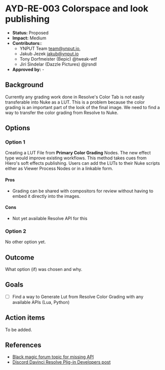 # AYD-RE-003 Colorspace and look publishing

- **Status:** Proposed
- **Impact:**  Medium
- **Contributors:**:
  - YNPUT Team <team@ynput.io>,
  - Jakub Jezek <jakub@ynput.io>
  - Tony Dorfmeister  (Bepic) @tweak-wtf
  - Jiri Sindelar (Dazzle Pictures) @jrsndl
- **Approved by:** -

## Background

Currently any grading work done in Resolve's Color Tab is not easily transferable into Nuke as a LUT. This is a problem because the color grading is an important part of the look of the final image. We need to find a way to transfer the color grading from Resolve to Nuke.

## Options

### Option 1

Creating a LUT File from **Primary Color Grading** Nodes. The new effect type would improve existing workflows. This method takes cues from Hiero's soft effects publishing. Users can add the LUTs to their Nuke scripts either as Viewer Process Nodes or in a linkable form.

#### Pros

- Grading can be shared with compositors for review without having to embed it directly into the images.

#### Cons

- Not yet available Resolve API for this

### Option 2

No other option yet.

## Outcome

What option (if) was chosen and why.


## Goals

  - [ ] Find a way to Generate Lut from Resolve Color Grading with any available APIs (Lua, Python)

## Action items

  To be added.

## References

  - [Black magic forum topic for missing API](https://forum.blackmagicdesign.com/viewtopic.php?uid=16&f=21&t=156596&start=0)
  - [Discord Davinci Resolve Plig-in Developers post](https://discord.com/channels/793508729785155594/793508730276282439/1207364324759306382)